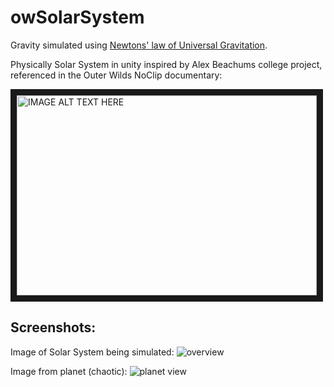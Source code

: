 # owSolarSystem
Gravity simulated using <a href="https://en.wikipedia.org/wiki/Newton%27s_law_of_universal_gravitation" >Newtons' law of Universal Gravitation</a>.

 Physically Solar System in unity inspired by Alex Beachums college project, referenced in the Outer Wilds NoClip documentary:
 
 <a href="https://youtu.be/LbY0mBXKKT0?t=288" target="_blank"><img src="http://img.youtube.com/vi/LbY0mBXKKT0/0.jpg" 
alt="IMAGE ALT TEXT HERE" width="480" height="320" border="10" /></a>

## Screenshots:

Image of Solar System being simulated:
![overview](https://i.imgur.com/UhON7bp.png "Solar System Overview")

Image from planet (chaotic):
![planet view](https://i.imgur.com/YPOpfFD.png "Planet View")
